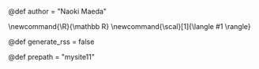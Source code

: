 @def author = "Naoki Maeda"

\newcommand{\R}{\mathbb R}
\newcommand{\scal}[1]{\langle #1 \rangle}

@def generate_rss = false


<!-- name of repository -->
@def prepath = "mysite11"
